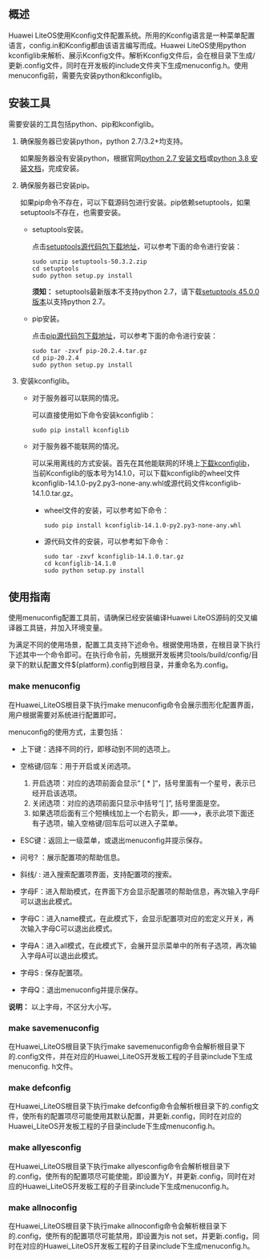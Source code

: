 ## 概述

Huawei LiteOS使用Kconfig文件配置系统。所用的Kconfig语言是一种菜单配置语言，config.in和Kconfig都由该语言编写而成。Huawei LiteOS使用python kconfiglib来解析、展示Kconfig文件。解析Kconfig文件后，会在根目录下生成/更新.config文件，同时在开发板的include文件夹下生成menuconfig.h。使用menuconfig前，需要先安装python和kconfiglib。

## 安装工具

需要安装的工具包括python、pip和kconfiglib。

1.  确保服务器已安装python，python 2.7/3.2+均支持。

    如果服务器没有安装python，根据官网<a href="https://docs.python.org/2.7/using/unix.html#on-linux" target="_blank">python 2.7 安装文档</a>或<a href="https://docs.python.org/3.8/using/unix.html#on-linux" target="_blank">python 3.8 安装文档</a>，完成安装。

2.  确保服务器已安装pip。

    如果pip命令不存在，可以下载源码包进行安装。pip依赖setuptools，如果setuptools不存在，也需要安装。

    -   setuptools安装。

        点击<a href="https://pypi.org/project/setuptools/setuptools" target="_blank">setuptools源代码包下载地址</a>，可以参考下面的命令进行安装：

        ```
        sudo unzip setuptools-50.3.2.zip
        cd setuptools
        sudo python setup.py install
        ```

        **须知：** setuptools最新版本不支持python 2.7，请下载<a href="https://pypi.org/project/setuptools/45.0.0/#files" target="_blank">setuptools 45.0.0版本</a>以支持python 2.7。

    -   pip安装。

        点击<a href="https://pypi.org/project/pip/" target="_blank">pip源代码包下载地址</a>，可以参考下面的命令进行安装：

        ```
        sudo tar -zxvf pip-20.2.4.tar.gz
        cd pip-20.2.4
        sudo python setup.py install
        ```

3.  安装kconfiglib。
    -   对于服务器可以联网的情况。

        可以直接使用如下命令安装kconfiglib：

        ```
        sudo pip install kconfiglib
        ```

    -   对于服务器不能联网的情况。

        可以采用离线的方式安装。首先在其他能联网的环境上<a href="https://pypi.org/project/kconfiglib/#files" target="_blank">下载kconfiglib</a>，当前Kconfiglib的版本号为14.1.0，可以下载kconfiglib的wheel文件kconfiglib-14.1.0-py2.py3-none-any.whl或源代码文件kconfiglib-14.1.0.tar.gz。

        -   wheel文件的安装，可以参考如下命令：

            ```
            sudo pip install kconfiglib-14.1.0-py2.py3-none-any.whl
            ```

        -   源代码文件的安装，可以参考如下命令：

            ```
            sudo tar -zxvf kconfiglib-14.1.0.tar.gz
            cd kconfiglib-14.1.0
            sudo python setup.py install
            ```

## 使用指南

使用menuconfig配置工具前，请确保已经安装编译Huawei LiteOS源码的交叉编译器工具链，并加入环境变量。

为满足不同的使用场景，配置工具支持下述命令。根据使用场景，在根目录下执行下述其中一个命令即可。在执行命令前，先根据开发板拷贝tools/build/config/目录下的默认配置文件$\{platform\}.config到根目录，并重命名为.config。

### make menuconfig

在Huawei\_LiteOS根目录下执行make menuconfig命令会展示图形化配置界面，用户根据需要对系统进行配置即可。

menuconfig的使用方式，主要包括：

-   上下键：选择不同的行，即移动到不同的选项上。
-   空格键/回车：用于开启或关闭选项。
    1.  开启选项：对应的选项前面会显示“ \[ \* \]“，括号里面有一个星号，表示已经开启该选项。
    2.  关闭选项：对应的选项前面只显示中括号“\[  \]”, 括号里面是空。
    3.  如果选项后面有三个短横线加上一个右箭头，即---\>，表示此项下面还有子选项，输入空格键/回车后可以进入子菜单。

-   ESC键：返回上一级菜单，或退出menuconfig并提示保存。
-   问号? ：展示配置项的帮助信息。
-   斜线/ :  进入搜索配置项界面，支持配置项的搜索。
-   字母F：进入帮助模式，在界面下方会显示配置项的帮助信息，再次输入字母F可以退出此模式。
-   字母C：进入name模式，在此模式下，会显示配置项对应的宏定义开关，再次输入字母C可以退出此模式。
-   字母A：进入all模式，在此模式下，会展开显示菜单中的所有子选项，再次输入字母A可以退出此模式。
-   字母S : 保存配置项。
-   字母Q：退出menuconfig并提示保存。

**说明：** 以上字母，不区分大小写。

### make savemenuconfig

在Huawei\_LiteOS根目录下执行make savemenuconfig命令会解析根目录下的.config文件，并在对应的Huawei\_LiteOS开发板工程的子目录include下生成menuconfig. h文件。

### make defconfig

在Huawei\_LiteOS根目录下执行make defconfig命令会解析根目录下的.config文件，使所有的配置项尽可能使用其默认配置，并更新.config，同时在对应的Huawei\_LiteOS开发板工程的子目录include下生成menuconfig.h。

### make allyesconfig

在Huawei\_LiteOS根目录下执行make allyesconfig命令会解析根目录下的.config，使所有的配置项尽可能使能，即设置为Y，并更新.config，同时在对应的Huawei\_LiteOS开发板工程的子目录include下生成menuconfig.h。

### make allnoconfig

在Huawei\_LiteOS根目录下执行make allnoconfig命令会解析根目录下的.config，使所有的配置项尽可能禁用，即设置为is not set，并更新.config，同时在对应的Huawei\_LiteOS开发板工程的子目录include下生成menuconfig.h。